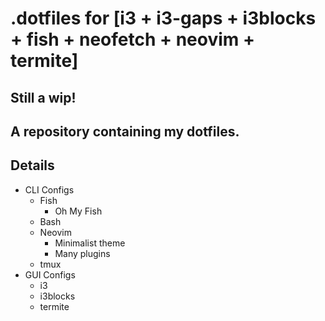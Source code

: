 # .dotfiles for [i3 + i3-gaps + i3blocks + fish + neofetch + neovim + termite]
## Still a wip!
A repository containing my dotfiles.
------
## Details
- CLI Configs
  - Fish
    - Oh My Fish
  - Bash
  - Neovim
    - Minimalist theme
    - Many plugins
  - tmux
- GUI Configs
  - i3
  - i3blocks
  - termite
